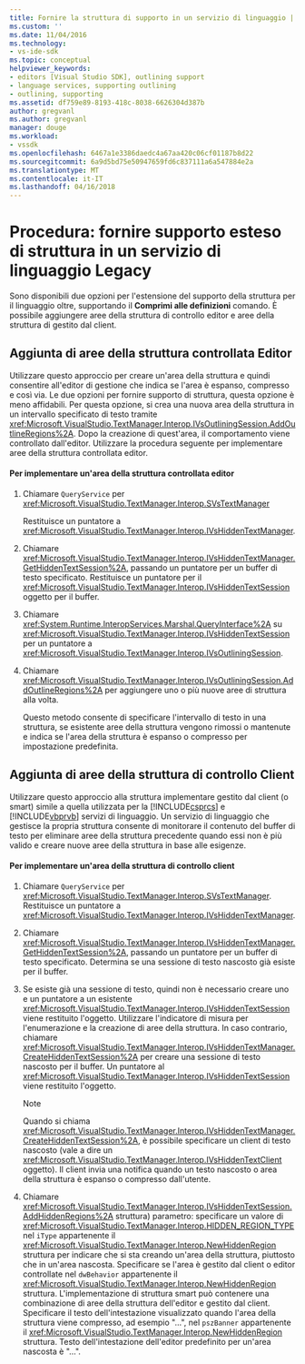 ```yaml
---
title: Fornire la struttura di supporto in un servizio di linguaggio | Documenti Microsoft
ms.custom: ''
ms.date: 11/04/2016
ms.technology:
- vs-ide-sdk
ms.topic: conceptual
helpviewer_keywords:
- editors [Visual Studio SDK], outlining support
- language services, supporting outlining
- outlining, supporting
ms.assetid: df759e89-8193-418c-8038-6626304d387b
author: gregvanl
ms.author: gregvanl
manager: douge
ms.workload:
- vssdk
ms.openlocfilehash: 6467a1e3386daedc4a67aa420c06cf01187b8d22
ms.sourcegitcommit: 6a9d5bd75e50947659fd6c837111a6a547884e2a
ms.translationtype: MT
ms.contentlocale: it-IT
ms.lasthandoff: 04/16/2018
---
```

# <a name="how-to-provide-expanded-outlining-support-in-a-legacy-language-service"></a>Procedura: fornire supporto esteso di struttura in un servizio di linguaggio Legacy
Sono disponibili due opzioni per l'estensione del supporto della struttura per il linguaggio oltre, supportando il **Comprimi alle definizioni** comando. È possibile aggiungere aree della struttura di controllo editor e aree della struttura di gestito dal client.  
  
## <a name="adding-editor-controlled-outline-regions"></a>Aggiunta di aree della struttura controllata Editor  
 Utilizzare questo approccio per creare un'area della struttura e quindi consentire all'editor di gestione che indica se l'area è espanso, compresso e così via. Le due opzioni per fornire supporto di struttura, questa opzione è meno affidabili. Per questa opzione, si crea una nuova area della struttura in un intervallo specificato di testo tramite <xref:Microsoft.VisualStudio.TextManager.Interop.IVsOutliningSession.AddOutlineRegions%2A>. Dopo la creazione di quest'area, il comportamento viene controllato dall'editor. Utilizzare la procedura seguente per implementare aree della struttura controllata editor.  
  
#### <a name="to-implement-an-editor-controlled-outline-region"></a>Per implementare un'area della struttura controllata editor  
  
1.  Chiamare `QueryService` per <xref:Microsoft.VisualStudio.TextManager.Interop.SVsTextManager>  
  
     Restituisce un puntatore a <xref:Microsoft.VisualStudio.TextManager.Interop.IVsHiddenTextManager>.  
  
2.  Chiamare <xref:Microsoft.VisualStudio.TextManager.Interop.IVsHiddenTextManager.GetHiddenTextSession%2A>, passando un puntatore per un buffer di testo specificato. Restituisce un puntatore per il <xref:Microsoft.VisualStudio.TextManager.Interop.IVsHiddenTextSession> oggetto per il buffer.  
  
3.  Chiamare <xref:System.Runtime.InteropServices.Marshal.QueryInterface%2A> su <xref:Microsoft.VisualStudio.TextManager.Interop.IVsHiddenTextSession> per un puntatore a <xref:Microsoft.VisualStudio.TextManager.Interop.IVsOutliningSession>.  
  
4.  Chiamare <xref:Microsoft.VisualStudio.TextManager.Interop.IVsOutliningSession.AddOutlineRegions%2A> per aggiungere uno o più nuove aree di struttura alla volta.  
  
     Questo metodo consente di specificare l'intervallo di testo in una struttura, se esistente aree della struttura vengono rimossi o mantenute e indica se l'area della struttura è espanso o compresso per impostazione predefinita.  
  
## <a name="adding-client-controlled-outline-regions"></a>Aggiunta di aree della struttura di controllo Client  
 Utilizzare questo approccio alla struttura implementare gestito dal client (o smart) simile a quella utilizzata per la [!INCLUDE[csprcs](../../data-tools/includes/csprcs_md.md)] e [!INCLUDE[vbprvb](../../code-quality/includes/vbprvb_md.md)] servizi di linguaggio. Un servizio di linguaggio che gestisce la propria struttura consente di monitorare il contenuto del buffer di testo per eliminare aree della struttura precedente quando essi non è più valido e creare nuove aree della struttura in base alle esigenze.  
  
#### <a name="to-implement-a-client-controlled-outline-region"></a>Per implementare un'area della struttura di controllo client  
  
1.  Chiamare `QueryService` per <xref:Microsoft.VisualStudio.TextManager.Interop.SVsTextManager>. Restituisce un puntatore a <xref:Microsoft.VisualStudio.TextManager.Interop.IVsHiddenTextManager>.  
  
2.  Chiamare <xref:Microsoft.VisualStudio.TextManager.Interop.IVsHiddenTextManager.GetHiddenTextSession%2A>, passando un puntatore per un buffer di testo specificato. Determina se una sessione di testo nascosto già esiste per il buffer.  
  
3.  Se esiste già una sessione di testo, quindi non è necessario creare uno e un puntatore a un esistente <xref:Microsoft.VisualStudio.TextManager.Interop.IVsHiddenTextSession> viene restituito l'oggetto. Utilizzare l'indicatore di misura per l'enumerazione e la creazione di aree della struttura. In caso contrario, chiamare <xref:Microsoft.VisualStudio.TextManager.Interop.IVsHiddenTextManager.CreateHiddenTextSession%2A> per creare una sessione di testo nascosto per il buffer. Un puntatore al <xref:Microsoft.VisualStudio.TextManager.Interop.IVsHiddenTextSession> viene restituito l'oggetto.  
  
    > [!NOTE]
    >  Quando si chiama <xref:Microsoft.VisualStudio.TextManager.Interop.IVsHiddenTextManager.CreateHiddenTextSession%2A>, è possibile specificare un client di testo nascosto (vale a dire un <xref:Microsoft.VisualStudio.TextManager.Interop.IVsHiddenTextClient> oggetto). Il client invia una notifica quando un testo nascosto o area della struttura è espanso o compresso dall'utente.  
  
4.  Chiamare <xref:Microsoft.VisualStudio.TextManager.Interop.IVsHiddenTextSession.AddHiddenRegions%2A> struttura) parametro: specificare un valore di <xref:Microsoft.VisualStudio.TextManager.Interop.HIDDEN_REGION_TYPE> nel `iType` appartenente il <xref:Microsoft.VisualStudio.TextManager.Interop.NewHiddenRegion> struttura per indicare che si sta creando un'area della struttura, piuttosto che in un'area nascosta. Specificare se l'area è gestito dal client o editor controllate nel `dwBehavior` appartenente il <xref:Microsoft.VisualStudio.TextManager.Interop.NewHiddenRegion> struttura. L'implementazione di struttura smart può contenere una combinazione di aree della struttura dell'editor e gestito dal client. Specificare il testo dell'intestazione visualizzato quando l'area della struttura viene compresso, ad esempio "...", nel `pszBanner` appartenente il <xref:Microsoft.VisualStudio.TextManager.Interop.NewHiddenRegion> struttura. Testo dell'intestazione dell'editor predefinito per un'area nascosta è "…".